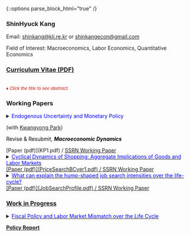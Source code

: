 {::options parse_block_html="true" /}

### ShinHyuck Kang

Email: shinkang@kli.re.kr or shinkangecon@gmail.com

Field of Interest: Macroeconomics, Labor Economics, Quantitative Economics

### [Curriculum Vitae (PDF)](CV.pdf)

<br>
<font color="scarlet"><i><small>&diams; Click the title to see abstract.</small></i></font>  

### Working Papers
<details>
  <summary markdown="span"><font color="blue">Endogenous Uncertainty and Monetary Policy</font> 
    
  (with <a href="https://sites.google.com/site/econkypark/home/" target="_blank">Kwangyong Park</a>)
  
  <font color="black">Revise & Resubmit, <b><i>Macroeconomic Dynamics</i></b></font></summary>
  
  | **Abstract**          |
  |:---------------------------|
  | We empirically investigate how uncertainty endogenously interacts with real activity and monetary policy, and analyze the role of endogeneity in shaping the efficacy of monetary policy using a shock restricted structural vector-autoregression model. Using the model, we show that both real and financial uncertainty endogenously react to business cycle fluctuations and to monetary policy actions. Then we provide two novel policy implications of endogenous uncertainty. First, a tighter monetary policy reduces financial uncertainty, but heightens real uncertainty. Second, endogeneity channels in uncertainty amplify the real effects of monetary policy. 
  
 </details>
[Paper (pdf)](KP1.pdf)  /
<a href="https://papers.ssrn.com/sol3/papers.cfm?abstract_id=3680434">SSRN Working Paper
 <br> 
 
 <details>
  <summary markdown="span"><font color="blue">Cyclical Dynamics of Shopping: Aggregate Implications of Goods and Labor Markets</font>
  </summary>
    
  | **Abstract**          |
  |:---------------------------|
  | I propose a theory of price hunting over the business cycle with empirical evidence. In the U.S. data, not only is aggregate shopping time lower in recession but also it is more pronounced for unemployed individuals than employed ones. However, the standard price search models based on the income effect predict opposites. In this paper, I build a model of endogenous price hunting in decentralized labor and product markets. The model predicts that the joint effect of a procyclical return to shopping, which this paper newly finds, and the standard income effect explains the data. Empirical evidence based on the consumer panel data supports the arguments. Lastly, I identify that while search frictions amplify business cycle fluctuations, endogenous shopping effort consistent with the data does not.
  
 </details>
[Paper (pdf)](PriceSearchBCver1.pdf)  /
<a href="https://papers.ssrn.com/sol3/papers.cfm?abstract_id=3283175">SSRN Working Paper
<br>

 <details>
  <summary markdown="span"><font color="blue">What can explain the hump-shaped job search intensities over the life-cycle?</font>      
  </summary>
    
  | **Abstract**          |
  |:---------------------------|
  | This paper explores the puzzling inverted U-shape job search profile for U.S. data. It is well established that the standard life-cycle incomplete market model is incapable of explaining this phenomenon because of the wealth effect. I argue two channels to explain the puzzle: (i) the resolution of perceived risks through Bayesian learning, and (ii) wealth accumulation in the incomplete market over the life-cycle. To support this, I empirically and analytically show that unemployed job seekers devote less efforts to find jobs under higher uncertainty and wealth.
  
 </details>
[Paper (pdf)](JobSearchProfile.pdf)  /
<a href="https://papers.ssrn.com/sol3/papers.cfm?abstract_id=3766000">SSRN Working Paper
<br>

### Work in Progress
<details>
  <summary markdown="span"><font color="blue">Fiscal Policy and Labor Market Mismatch over the Life Cycle</font>
    <br>   

<b>Policy Report

